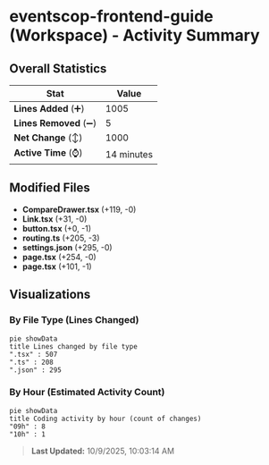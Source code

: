 # eventscop-frontend-guide (Workspace) - Activity Summary 

## Overall Statistics

| Stat                   | Value                                                             |
| ---------------------- | ----------------------------------------------------------------- |
| **Lines Added** (➕)   | 1005                                          |
| **Lines Removed** (➖) | 5                                        |
| **Net Change** (↕)    | 1000                |
| **Active Time** (⌚)   | 14 minutes |


## Modified Files
- **CompareDrawer.tsx** (+119, -0)
- **Link.tsx** (+31, -0)
- **button.tsx** (+0, -1)
- **routing.ts** (+205, -3)
- **settings.json** (+295, -0)
- **page.tsx** (+254, -0)
- **page.tsx** (+101, -1)

## Visualizations

### By File Type (Lines Changed)

```mermaid
pie showData
title Lines changed by file type
".tsx" : 507
".ts" : 208
".json" : 295
```

### By Hour (Estimated Activity Count)

```mermaid
pie showData
title Coding activity by hour (count of changes)
"09h" : 8
"10h" : 1
```


> **Last Updated:** 10/9/2025, 10:03:14 AM